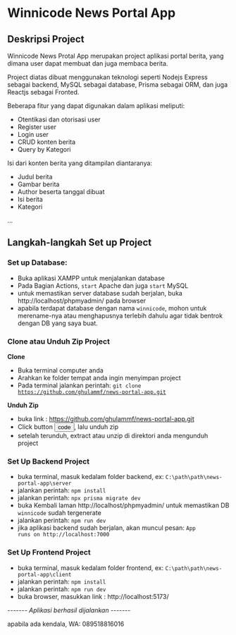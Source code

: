 <h1>Winnicode News Portal App</h1>

<h2>Deskripsi Project</h2>
Winnicode News Protal App merupakan project aplikasi portal berita, yang dimana user dapat membuat dan juga membaca berita.

Project diatas dibuat menggunakan teknologi seperti Nodejs Express sebagai backend, MySQL sebagai database, Prisma sebagai ORM, dan juga Reactjs sebagai Fronted.

Beberapa fitur yang dapat digunakan dalam aplikasi meliputi:

- Otentikasi dan otorisasi user
- Register user
- Login user
- CRUD konten berita
- Query by Kategori

Isi dari konten berita yang ditampilan diantaranya:

- Judul berita
- Gambar berita
- Author beserta tanggal dibuat
- Isi berita
- Kategori

...

<h2>Langkah-langkah Set up Project</h2>

<h3>Set up Database:</h3>

- Buka aplikasi XAMPP untuk menjalankan database
- Pada Bagian Actions, <code>start</code> Apache dan juga <code>start</code> MySQL
- untuk memastikan server database sudah berjalan, buka http://localhost/phpmyadmin/ pada browser
- apabila terdapat database dengan nama <code>winnicode</code>, mohon untuk merename-nya atau menghapusnya terlebih dahulu agar tidak bentrok dengan DB yang saya buat.

<h3>Clone atau Unduh Zip Project</h3>
<b>Clone</b>

- Buka terminal computer anda
- Arahkan ke folder tempat anda ingin menyimpan project
- Pada terminal jalankan perintah: <code>git clone https://github.com/ghulammf/news-portal-app.git</code>

<b>Unduh Zip</b>

- buka link : https://github.com/ghulammf/news-portal-app.git
- Click button <button>code</button>, lalu unduh zip
- setelah terunduh, extract atau unzip di direktori anda mengunduh project

<h3>Set Up Backend Project</h3>

- buka terminal, masuk kedalam folder backend, ex: <code>C:\path\path\news-portal-app\server</code>
- jalankan perintah: <code>npm install</code>
- jalankan perintah: <code>npx prisma migrate dev</code>
- buka Kembali laman http://localhost/phpmyadmin/ untuk memastikan DB <code>winnicode</code> sudah tergenerate
- jalankan perintah: <code>npm run dev</code>
- jika aplikasi backend sudah berjalan, akan muncul pesan: <code>App runs on http://localhost:7000</code>

<h3>Set Up Frontend Project</h3>

- buka terminal, masuk kedalam folder frontend, ex: <code>C:\path\path\news-portal-app\client</code>
- jalankan perintah: <code>npm install</code>
- jalankan perintah: <code>npm run dev</code>
- buka browser, masukkan link : http://localhost:5173/

<i>------- Aplikasi berhasil dijalankan -------</i>

apabila ada kendala, WA: 089518816016

